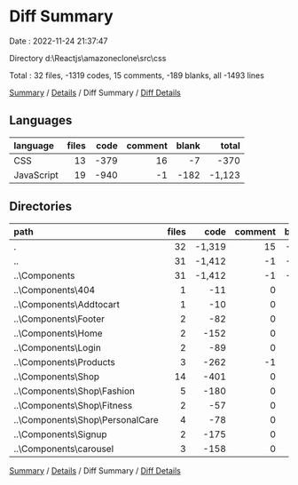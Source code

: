 # Diff Summary

Date : 2022-11-24 21:37:47

Directory d:\\Reactjs\\amazoneclone\\src\\css

Total : 32 files,  -1319 codes, 15 comments, -189 blanks, all -1493 lines

[Summary](results.md) / [Details](details.md) / Diff Summary / [Diff Details](diff-details.md)

## Languages
| language | files | code | comment | blank | total |
| :--- | ---: | ---: | ---: | ---: | ---: |
| CSS | 13 | -379 | 16 | -7 | -370 |
| JavaScript | 19 | -940 | -1 | -182 | -1,123 |

## Directories
| path | files | code | comment | blank | total |
| :--- | ---: | ---: | ---: | ---: | ---: |
| . | 32 | -1,319 | 15 | -189 | -1,493 |
| .. | 31 | -1,412 | -1 | -192 | -1,605 |
| ..\\Components | 31 | -1,412 | -1 | -192 | -1,605 |
| ..\\Components\\404 | 1 | -11 | 0 | -3 | -14 |
| ..\\Components\\Addtocart | 1 | -10 | 0 | -5 | -15 |
| ..\\Components\\Footer | 2 | -82 | 0 | -7 | -89 |
| ..\\Components\\Home | 2 | -152 | 0 | -29 | -181 |
| ..\\Components\\Login | 2 | -89 | 0 | -6 | -95 |
| ..\\Components\\Products | 3 | -262 | -1 | -31 | -294 |
| ..\\Components\\Shop | 14 | -401 | 0 | -47 | -448 |
| ..\\Components\\Shop\\Fashion | 5 | -180 | 0 | -18 | -198 |
| ..\\Components\\Shop\\Fitness | 2 | -57 | 0 | -8 | -65 |
| ..\\Components\\Shop\\PersonalCare | 4 | -78 | 0 | -8 | -86 |
| ..\\Components\\Signup | 2 | -175 | 0 | -15 | -190 |
| ..\\Components\\carousel | 3 | -158 | 0 | -43 | -201 |

[Summary](results.md) / [Details](details.md) / Diff Summary / [Diff Details](diff-details.md)